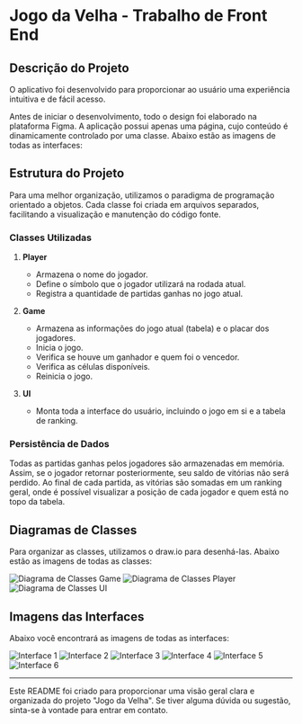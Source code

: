 # Jogo da Velha - Trabalho de Front End

## Descrição do Projeto

O aplicativo foi desenvolvido para proporcionar ao usuário uma experiência intuitiva e de fácil acesso.

Antes de iniciar o desenvolvimento, todo o design foi elaborado na plataforma Figma. A aplicação possui apenas uma página, cujo conteúdo é dinamicamente controlado por uma classe. Abaixo estão as imagens de todas as interfaces:

## Estrutura do Projeto

Para uma melhor organização, utilizamos o paradigma de programação orientado a objetos. Cada classe foi criada em arquivos separados, facilitando a visualização e manutenção do código fonte.

### Classes Utilizadas

1. **Player**
   - Armazena o nome do jogador.
   - Define o símbolo que o jogador utilizará na rodada atual.
   - Registra a quantidade de partidas ganhas no jogo atual.

2. **Game**
   - Armazena as informações do jogo atual (tabela) e o placar dos jogadores.
   - Inicia o jogo.
   - Verifica se houve um ganhador e quem foi o vencedor.
   - Verifica as células disponíveis.
   - Reinicia o jogo.

3. **UI**
   - Monta toda a interface do usuário, incluindo o jogo em si e a tabela de ranking.

### Persistência de Dados

Todas as partidas ganhas pelos jogadores são armazenadas em memória. Assim, se o jogador retornar posteriormente, seu saldo de vitórias não será perdido. Ao final de cada partida, as vitórias são somadas em um ranking geral, onde é possível visualizar a posição de cada jogador e quem está no topo da tabela.

## Diagramas de Classes

Para organizar as classes, utilizamos o draw.io para desenhá-las. Abaixo estão as imagens de todas as classes:

![Diagrama de Classes Game](class/game.png)
![Diagrama de Classes Player](class/player.png)
![Diagrama de Classes UI](class/ui.png)

## Imagens das Interfaces

Abaixo você encontrará as imagens de todas as interfaces:

![Interface 1](screen/Initial.png)
![Interface 2](screen/start.png)
![Interface 3](screen/rank.png)
![Interface 4](screen/PlayerName.png)
![Interface 5](screen/inGame.png)
![Interface 6](screen/win.png)

---

Este README foi criado para proporcionar uma visão geral clara e organizada do projeto "Jogo da Velha". Se tiver alguma dúvida ou sugestão, sinta-se à vontade para entrar em contato.
